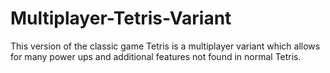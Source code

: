 # Multiplayer-Tetris-Variant
This version of the classic game Tetris is a multiplayer variant which allows for many power ups and additional features not found in normal Tetris. 
